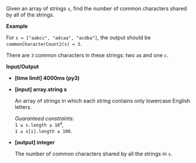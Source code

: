 <div class="markdown"><p>Given an array of strings <code>s</code>, find the number of common characters shared by all of the strings.</p>
<p><strong>Example</strong></p>
<p>For <code>s = ["aabcc", "adcaa", "acdba"]</code>, the output should be<br>
<code>commonCharacterCount2(s) = 3</code>.</p>
<p>There are <code>3</code> common characters in these strings: two <code>a</code>s and one <code>c</code>.</p>
<p><strong>Input/Output</strong></p>
<ul>
<li><strong>[time limit] 4000ms (py3)</strong></li>
</ul>
<ul>
<li>
<p><strong>[input] array.string s</strong></p>
<p>An array of strings in which each string contains only lowercase English letters.</p>
<p><em>Guaranteed constraints:</em><br>
<code>1 ≤ s.length ≤ 10<sup>4</sup></code>,<br>
<code>1 ≤ s[i].length ≤ 100</code>.</p>
</li>
<li>
<p><strong>[output] integer</strong></p>
<p>The number of common characters shared by all the strings in <code>s</code>.</p>
</li>
</ul>
</div>